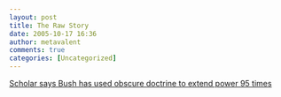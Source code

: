 ```yaml
---
layout: post
title: The Raw Story
date: 2005-10-17 16:36
author: metavalent
comments: true
categories: [Uncategorized]
---
```

<a href="http://rawstory.com/news/2005/CanExecutive_Branch_Decide_0923.html">Scholar says Bush has used obscure doctrine to extend power 95 times</a>
